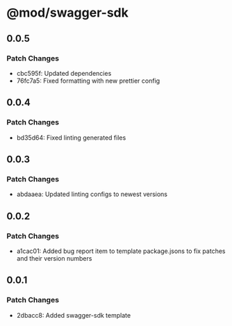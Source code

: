 # @mod/swagger-sdk

## 0.0.5

### Patch Changes

- cbc595f: Updated dependencies
- 76fc7a5: Fixed formatting with new prettier config

## 0.0.4

### Patch Changes

- bd35d64: Fixed linting generated files

## 0.0.3

### Patch Changes

- abdaaea: Updated linting configs to newest versions

## 0.0.2

### Patch Changes

- a1cac01: Added bug report item to template package.jsons to fix patches and their version numbers

## 0.0.1

### Patch Changes

- 2dbacc8: Added swagger-sdk template
